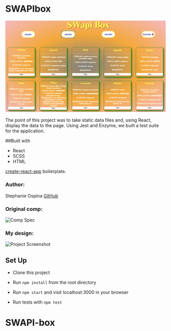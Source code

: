 # SWAPIbox

![Project Screenshot](https://github.com/Haub/swapibox/blob/master/Screen%20Shot%202018-08-27%20at%201.49.56%20PM.png)

 The point of this project was to take static data files and, using React, display the data to the page. Using Jest and Enzyme, we built a test suite for the application.

##Built with
* React
* SCSS
* HTML

[create-react-app](https://github.com/facebookincubator/create-react-app) boilerplate.

### Author:

Stephanie Ospina [GitHub](https://github.com/sospinar21)  

### Original comp:

![Comp Spec](./src/assets/comp.png)  

### My design:

![Project Screenshot](./src/assets/pic.png)

  

## Set Up

* Clone this project

* Run `npm install` from the root directory

* Run `npm start` and visit localhost:3000 in your browser

* Run tests with `npm test`
# SWAPI-box
